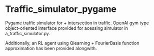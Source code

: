 # Traffic_simulator_pygame

Pygame traffic simulator for + intersection in traffic. OpenAI gym type object-oriented interface provided for acessing simulator in a_traffic_simulator.py. 

Additionally, an RL agent using Qlearning + FourierBasis function approximation has been provided alongwith.
